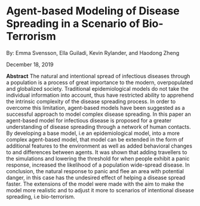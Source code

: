 # Agent-based Modeling of Disease Spreading in a Scenario of Bio-Terrorism
By: Emma Svensson, Ella Guiladi, Kevin Rylander, and Haodong Zheng

December 18, 2019

**Abstract**
The natural and intentional spread of infectious diseases through a population is a process of great importance to the modern, overpopulated and globalized society. Traditional epidemiological models do not take the individual information into account, thus have restricted ability to apprehend the intrinsic complexity of the disease spreading process. In order to overcome this limitation, agent-based models have been suggested as a successful approach to model complex disease spreading. In this paper an agent-based model for infectious disease is proposed for a greater understanding of disease spreading through a network of human contacts. By developing a base model, i.e an epidemiological model, into a more complex agent-based model, that model can be extended in the form of additional features to the environment as well as added behavioral changes to and differences between agents. It was shown that adding travellers to the simulations and lowering the threshold for when people exhibit a panic response, increased the likelihood of a population wide-spread disease. In conclusion, the natural response to panic and flee an area with potential danger, in this case has the undesired effect of helping a disease spread faster. The extensions of the model were made with the aim to make the model more realistic and to adjust it more to scenarios of intentional disease spreading, i.e bio-terrorism.
